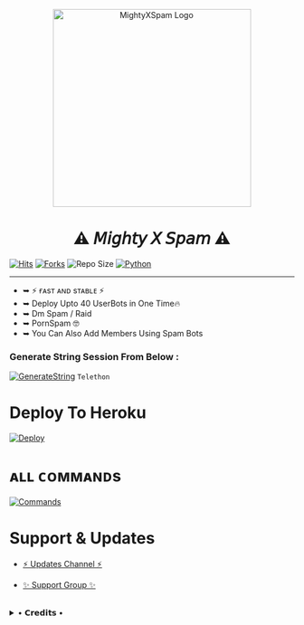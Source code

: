 <p align="center">
  <img src="https://telegra.ph/file/3c7862aabb47bcd34ebac.jpg"width="350"" alt="MightyXSpam Logo">
</p>
<h1 align="center">
  <b>⚠️ 𝘔𝘪𝘨𝘩𝘵𝘺 𝘟 𝘚𝘱𝘢𝘮 ⚠️</b>
</h1>

[![Hits](https://hits.seeyoufarm.com/api/count/incr/badge.svg?url=https%3A%2F%2Fgithub.com%2FBeingMighty%2FMightyXSpam&count_bg=%2379C83D&title_bg=%23555555&icon=&icon_color=%23E7E7E7&title=Hits&edge_flat=true)](https://github.com/BeingMighty/MightyXSpam)
[![Forks](https://img.shields.io/github/forks/BeingMighty/MightyXSpam?style=flat-square&color=blue)](https://github.com/BeingMighty/MightyXSpam/fork)
![Repo Size](https://img.shields.io/github/repo-size/BeingMighty/MightyXSpam?&color=limegreen&style=flat-square&logo=github)
[![Python](https://img.shields.io/badge/Python-v3.9.7-blue?style=flat-square)](https://www.python.org/)

----
 
- ➥ ⚡ ғᴀsᴛ ᴀɴᴅ sᴛᴀʙʟᴇ ⚡
- ➥ Deploy Upto 40 UserBots in One Time🔥
- ➥ Dm Spam / Raid
- ➥ PornSpam 🤓
- ➥ You Can Also Add Members Using Spam Bots


### Generate String Session From Below :

[![GenerateString](https://img.shields.io/badge/MightyXSpam-String-limegreen)](t.me/MightySsGenBot)  ``Telethon``

# Deploy To Heroku

[![Deploy](https://www.herokucdn.com/deploy/button.svg)](https://heroku.com/deploy?template=https://github.com/BeingMighty/MightyXSpam)


# ᴀʟʟ ᴄᴏᴍᴍᴀɴᴅs
[![Commands](https://img.shields.io/badge/MightyXSpam-CMDS-blue)](https://t.me/ResourceXD/2)

# Support & Updates
* [⚡ Updates Channel ⚡](https://t.me/MightyXUpdates)

* [✨ Support Group ✨](https://t.me/MightyXSupport)
<br>

<details>
 
  <summary> • 𝗖𝗿𝗲𝗱𝗶𝘁𝘀 • </summary>
  
* [RiZoeL Creator](https://github.com/MrRizoel)
* [Lonami](https://github.com/LonamiWebs/) for [Telethon.](https://github.com/LonamiWebs/Telethon)

</details>
